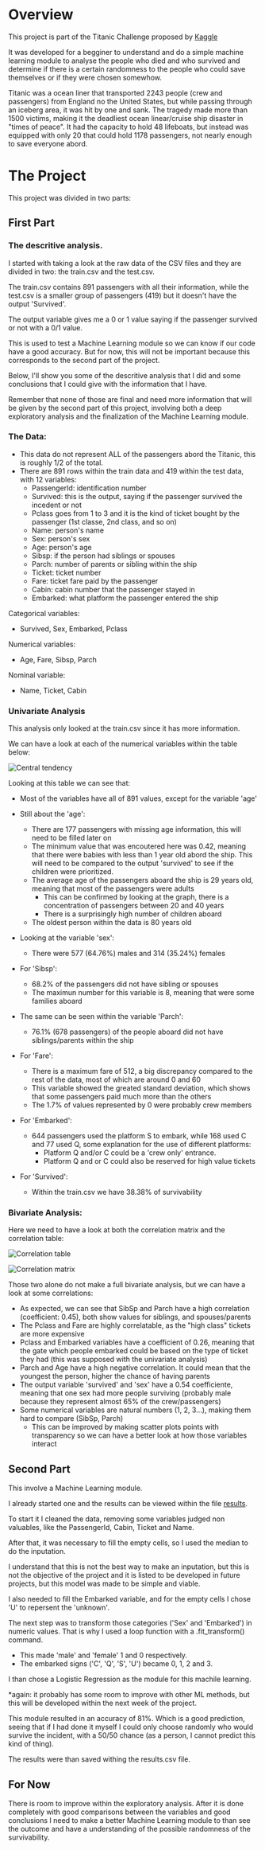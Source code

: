 # Overview

This project is part of the Titanic Challenge proposed by [Kaggle](https://www.kaggle.com/competitions/titanic/data)

It was developed for a begginer to understand and do a simple machine learning module to analyse the people who died and who survived and determine if there is a certain randomness to the people who could save themselves or if they were chosen somewhow.

Titanic was a ocean liner that transported 2243 people (crew and passengers) from England no the United States, but while passing through an iceberg area, it was hit by one and sank. The tragedy made more than 1500 victims, making it the deadliest ocean linear/cruise ship disaster in "times of peace". It had the capacity to hold 48 lifeboats, but instead was equipped with only 20 that could hold 1178 passengers, not nearly enough to save everyone abord.

# The Project
This project was divided in two parts:

## First Part
### The descritive analysis.
I started with taking a look at the raw data of the CSV files and they are divided in two: the train.csv and the test.csv.

The train.csv contains 891 passengers with all their information, while the test.csv is a smaller group of passengers (419) but it doesn't have the output 'Survived'.

The output variable gives me a 0 or 1 value saying if the passenger survived or not with a 0/1 value.

This is used to test a Machine Learning module so we can know if our code have a good accuracy. But for now, this will not be important because this corresponds to the second part of the project.

Below, I'll show you some of the descritive analysis that I did and some conclusions that I could give with the information that I have.

Remember that none of those are final and need more information that will be given by the second part of this project, involving both a deep exploratory analysis and the finalization of the Machine Learning module.

### The Data:
 - This data do not represent ALL of the passengers abord the Titanic, this is roughly 1/2 of the total.
 - There are 891 rows within the train data and 419 within the test data, with 12 variables:
     - PassengerId: identification number
     - Survived: this is the output, saying if the passenger survived the incedent or not
     - Pclass goes from 1 to 3 and it is the kind of ticket bought by the passenger (1st classe, 2nd class, and so on)
     - Name: person's name
     - Sex: person's sex
     - Age: person's age
     - Sibsp: if the person had siblings or spouses
     - Parch: number of parents or sibling within the ship
     - Ticket: ticket number
     - Fare: ticket fare paid by the passenger
     - Cabin: cabin number that the passenger stayed in
     - Embarked: what platform the passenger entered the ship

Categorical variables:
 - Survived, Sex, Embarked, Pclass

Numerical variables:
 - Age, Fare, Sibsp, Parch
 
Nominal variable:
 - Name, Ticket, Cabin
 
### Univariate Analysis

This analysis only looked at the train.csv since it has more information.

We can have a look at each of the numerical variables within the table below:

![Central tendency](Images/central_tendency_num.png 'Central Tendency')

Looking at this table we can see that:
 - Most of the variables have all of 891 values, except for the variable 'age'
 - Still about the 'age':
     - There are 177 passengers with missing age information, this will need to be filled later on
     - The minimum value that was encoutered here was 0.42, meaning that there were babies with less than 1 year old abord the ship. This will need to be compared to the output 'survived' to see if the children were prioritized.
     - The average age of the passengers aboard the ship is 29 years old, meaning that most of the passengers were adults
         - This can be confirmed by looking at the graph, there is a concentration of passengers between 20 and 40 years
         - There is a surprisingly high number of children aboard
     - The oldest person within the data is 80 years old

 - Looking at the variable 'sex':
     - There were 577 (64.76%) males and 314 (35.24%) females

 - For 'Sibsp':
     - 68.2% of the passengers did not have sibling or spouses
     - The maximun number for this variable is 8, meaning that were some families aboard

 - The same can be seen within the variable 'Parch':
     - 76.1% (678 passengers) of the people aboard did not have siblings/parents within the ship

 - For 'Fare':
     - There is a maximum fare of 512, a big discrepancy compared to the rest of the data, most of which are around 0 and 60
     - This variable showed the greated standard deviation, which shows that some passengers paid much more than the others
     - The 1.7% of values represented by 0 were probably crew members

 - For 'Embarked':
     - 644 passengers used the platform S to embark, while 168 used C and 77 used Q, some explanation for the use of different platforms:
         - Platform Q and/or C could be a 'crew only' entrance.
         - Platform Q and or C could also be reserved for high value tickets

 - For 'Survived':
     - Within the train.csv we have 38.38% of survivability
     
### Bivariate Analysis:
Here we need to have a look at both the correlation matrix and the correlation table:

![Correlation table](Images/correlation_table.png 'Correlation Table')

![Correlation matrix](Images/correlation_matrix.png 'Correlation Matrix')

Those two alone do not make a full bivariate analysis, but we can have a look at some correlations:
 - As expected, we can see that SibSp and Parch have a high correlation (coefficient: 0.45), both show values for siblings, and spouses/parents
 - The Pclass and Fare are highly correlatable, as the "high class" tickets are more expensive
 - Pclass and Embarked variables have a coefficient of 0.26, meaning that the gate which people embarked could be based on the type of ticket they had (this was supposed with the univariate analysis)
 - Parch and Age have a high negative correlation. It could mean that the youngest the person, higher the chance of having parents
 - The output variable 'survived' and 'sex' have a 0.54 coefficiente, meaning that one sex had more people surviving (probably male because they represent almost 65% of the crew/passengers)
 - Some numerical variables are natural numbers (1, 2, 3...), making them hard to compare (SibSp, Parch)
    - This can be improved by making scatter plots points with transparency so we can have a better look at how those variables interact
    
## Second Part
This involve a Machine Learning module.

I already started one and the results can be viewed within the file [results]('/results.csv').

To start it I cleaned the data, removing some variables judged non valuables, like the PassengerId, Cabin, Ticket and Name.

After that, it was necessary to fill the empty cells, so I used the median to do the inputation.

I understand that this is not the best way to make an inputation, but this is not the objective of the project and it is listed to be developed in future projects, but this model was made to be simple and viable.

I also needed to fill the Embarked variable, and for the empty cells I chose 'U' to repersent the 'unknown'.

The next step was to transform those categories ('Sex' and 'Embarked') in numeric values. That is why I used a loop function with a .fit_transform() command.
 - This made 'male' and 'female' 1 and 0 respectively.
 - The embarked signs ('C', 'Q', 'S', 'U') became 0, 1, 2 and 3.
 
I than chose a Logistic Regression as the module for this machile learning.

*again: it probably has some room to improve with other ML methods, but this will be developed within the next week of the project.

This module resulted in an accuracy of 81%. Which is a good prediction, seeing that if I had done it myself I could only choose randomly who would survive the incident, with a 50/50 chance (as a person, I cannot predict this kind of thing).

The results were than saved withing the results.csv file.

## For Now
There is room to improve within the exploratory analysis. After it is done completely with good comparisons between the variables and good conclusions I need to make a better Machine Learning module to than see the outcome and have a understanding of the possible randomness of the survivability.